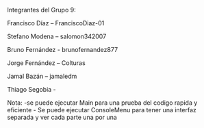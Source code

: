 Integrantes del Grupo 9:

Francisco Díaz – FranciscoDiaz-01

Stefano Modena – salomon342007

Bruno Fernández - brunofernandez877

Jorge Fernández – Colturas

Jamal Bazán – jamaledm

Thiago Segobia -

Nota: -se puede ejecutar Main para una prueba del codigo rapida y eficiente - Se puede ejecutar ConsoleMenu para tener una interfaz separada y ver cada parte una por una
